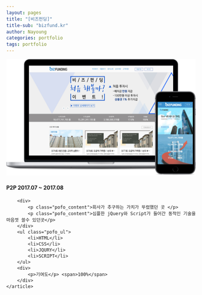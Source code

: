 ```yaml
---
layout: pages
title: "[비즈펀딩]"
title-sub: "bizfund.kr"
author: Nayoung
categories: portfolio
tags: portfolio
---
```




<section class="pofo_con">
	<article>
		<a href="https://bizfund.kr" target="_blank">
			<img src="/assets/portfolio_04.jpg">
		</a>
	</article>
	<article class="pofo_left">
		<h4>
			<strong>P2P</strong>
			<span>2017.07 ~ 2017.08</span>
		</h4>

		<div>
			<p class="pofo_content">회사가 추구하는 가치가 뚜렸했던 곳 </p>
			<p class="pofo_content">심플한 jQuery와 Script가 들어간 동적인 기술을 마음껏 쓸수 있던곳</p>
		</div>
		<ul class="pofo_ul">
			<li>HTML</li>
			<li>CSS</li>
			<li>JQURY</li>
			<li>SCRIPT</li>
		</ul>		
		<div>
			<p>기여도</p> <span>100%</span>
		</div>
	</article>
</section>
